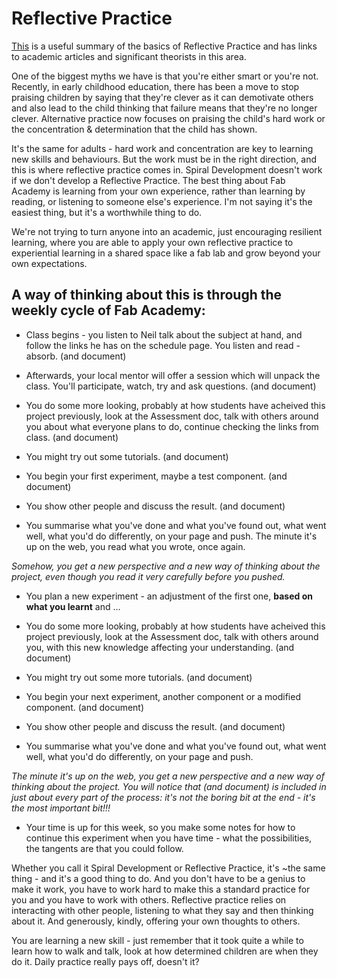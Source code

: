 # Reflective Practice

[This](https://en.wikipedia.org/wiki/Reflective_practice) is a useful summary of the basics of Reflective Practice and has links to academic articles and significant theorists in this area.

One of the biggest myths we have is that you're either smart or you're not. Recently, in early childhood education, there has been a move to stop praising children by saying that they're clever as it can demotivate others and also lead to the child thinking that failure means that they're no longer clever. Alternative practice now focuses on praising the child's hard work or the concentration & determination that the child has shown.  

It's the same for adults - hard work and concentration are key to learning new skills and behaviours. But the work must be in the right direction, and this is where reflective practice comes in. Spiral Development doesn't work if we don't develop a Reflective Practice. The best thing about Fab Academy is learning from your own experience, rather than learning by reading, or listening to someone else's experience. I'm not saying it's the easiest thing, but it's a worthwhile thing to do.

We're not trying to turn anyone into an academic, just encouraging resilient learning, where you are able to apply your own reflective practice to experiential learning in a shared space like a fab lab and grow beyond your own expectations. 

## A way of thinking about this is through the weekly cycle of Fab Academy:

- Class begins - you listen to Neil talk about the subject at hand, and follow the links he has on the schedule page. You listen and read - absorb. (and document)

- Afterwards, your local mentor will offer a session which will unpack the class. You'll participate, watch, try and ask questions. (and document)

- You do some more looking, probably at how students have acheived this project previously, look at the Assessment doc, talk with others around you about what everyone plans to do, continue checking the links from class. (and document)

- You might try out some tutorials. (and document)

- You begin your first experiment, maybe a test component. (and document)

- You show other people and discuss the result. (and document)

- You summarise what you've done and what you've found out, what went well, what you'd do differently, on your page and push. The minute it's up on the web, you read what you wrote, once again. 

_Somehow, you get a new perspective and a new way of thinking about the project, even though you read it very carefully before you pushed._

- You plan a new experiment - an adjustment of the first one, **based on what you learnt** and ...

- You do some more looking, probably at how students have acheived this project previously, look at the Assessment doc, talk with others around you, with this new knowledge affecting your understanding. (and document)

- You might try out some more tutorials. (and document)

- You begin your next experiment, another component or a modified component. (and document)

- You show other people and discuss the result. (and document)

- You summarise what you've done and what you've found out, what went well, what you'd do differently, on your page and push. 

_The minute it's up on the web, you get a new perspective and a new way of thinking about the project. You will notice that (and document) is included in just about every part of the process: it's not the boring bit at the end - it's the most important bit!!!_

- Your time is up for this week, so you make some notes for how to continue this experiment when you have time - what the possibilities, the tangents are that you could follow.


Whether you call it Spiral Development or Reflective Practice, it's ~the same thing - and it's a good thing to do. And you don't have to be a genius to make it work, you have to work hard to make this a standard practice for you and you have to work with others. Reflective practice relies on interacting with other people, listening to what they say and then thinking about it. And generously, kindly, offering your own thoughts to others. 

You are learning a new skill - just remember that it took quite a while to learn how to walk and talk, look at how determined children are when they do it. Daily practice really pays off, doesn't it?


